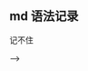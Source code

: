 <!-- more -->
## md 语法记录
记不住
<!-- [Git Download](https://git-scm.com/downloads) --> -->
<!-- {% asset_img 1.png show optionParser result} -->
<!-- {% asset_link openContentData.txt %}